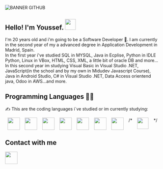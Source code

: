 ![BANNER GITHUB](https://github.com/user-attachments/assets/74b2a3f2-a53c-4ade-adfa-7a507e4b9a4f)
## Hello! I'm Youssef. <img src="https://github.com/TheDudeThatCode/TheDudeThatCode/blob/master/Assets/Hi.gif" width="35" />
I'm 20 years old and i'm going to be a Software Developer 🐣. I am currently in the second year of my a advanced degree in Application Development in Madrid, Spain.<br> In the first year i've studied SQL in MYSQL, Java in Ecplise, Python in IDLE Python, Linux in VBox, HTML, CSS, XML, a little bit of oracle DB and more... In this second year im studying Visual Basic in Visual Studio .NET, JavaScript(in the school and by my own in Midudev Javascript Course), Java in Android Studio, C# in Visual Studio .NET, Data Access orientend java, Odoo in AWS...and more.
## Programming Languages 🧑‍💻
✍️ This are the coding languages i´ve studied or im currently studying:

<div style="display: flex; justify-content: space-around;">
<img src="https://github.com/YoussefAKQ/YoussefAKQ/assets/118306973/0aeaecfc-93a0-4ecd-a317-14f9bed1faff" width="40"/>
<img src="https://github.com/YoussefAKQ/YoussefAKQ/assets/118306973/e52b9e5e-8979-49a4-8c04-99f50e7e82bb" width="40"/>
<img src="https://github.com/YoussefAKQ/YoussefAKQ/assets/118306973/02f28d56-ca7f-4966-81c8-f9c664e5a77a" width="40"/>
<img src="https://github.com/YoussefAKQ/YoussefAKQ/assets/118306973/517abb7f-92ef-4626-8599-0c2be1ee5ea6" width="40"/>
<img src="https://github.com/YoussefAKQ/YoussefAKQ/assets/118306973/ae8d5981-1eb2-4886-a365-4842b873bc3f" width="40"/>
<img src="https://github.com/user-attachments/assets/1148d74a-c1cf-48c3-8304-d2cf92d9133e" width="40" />
<img src="https://github.com/user-attachments/assets/b72fdd40-042c-4122-a395-3b728b2acc93" width="40" />
/* <img src="https://github.com/user-attachments/assets/2a4c865b-4519-43e8-8171-7edbf9fb22fc" width="37" /> */ 
</div>

## Contact with me
<a href="https://twitter.com/YoussefAKQ"><img src="https://github.com/YoussefAKQ/YoussefAKQ/assets/118306973/175669bb-9332-4e4a-bba8-c158142dab0e" width="40"/></a>
